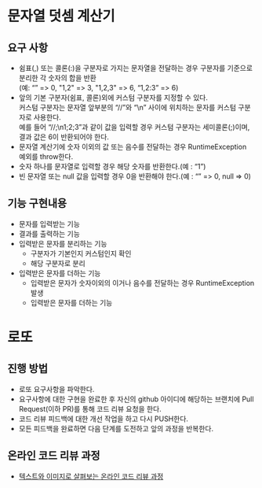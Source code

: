 # 문자열 덧셈 계산기
## 요구 사항
* 쉼표(,) 또는 콜론(:)을 구분자로 가지는 문자열을 전달하는 경우 구분자를 기준으로 분리한 각 숫자의 합을 반환   
(예: “” => 0, "1,2" => 3, "1,2,3" => 6, “1,2:3” => 6)
* 앞의 기본 구분자(쉼표, 콜론)외에 커스텀 구분자를 지정할 수 있다.   
커스텀 구분자는 문자열 앞부분의 “//”와 “\n” 사이에 위치하는 문자를 커스텀 구분자로 사용한다.   
예를 들어 “//;\n1;2;3”과 같이 값을 입력할 경우 커스텀 구분자는 세미콜론(;)이며, 결과 값은 6이 반환되어야 한다.
* 문자열 계산기에 숫자 이외의 값 또는 음수를 전달하는 경우 RuntimeException 예외를 throw한다.
* 숫자 하나를 문자열로 입력할 경우 해당 숫자를 반환한다.(예 : “1”)
* 빈 문자열 또는 null 값을 입력할 경우 0을 반환해야 한다.(예 : “” => 0, null => 0)

## 기능 구현내용
* 문자를 입력받는 기능
* 결과를 출력하는 기능
* 입력받은 문자를 분리하는 기능
    * 구분자가 기본인지 커스텀인지 확인
    * 해당 구분자로 분리
* 입력받은 문자를 더하는 기능
    * 입력받은 문자가 숫자이외의 이거나 음수를 전달하는 경우 RuntimeException 발생
    * 입력받은 문자를 더하는 기능

# 로또
## 진행 방법
* 로또 요구사항을 파악한다.
* 요구사항에 대한 구현을 완료한 후 자신의 github 아이디에 해당하는 브랜치에 Pull Request(이하 PR)를 통해 코드 리뷰 요청을 한다.
* 코드 리뷰 피드백에 대한 개선 작업을 하고 다시 PUSH한다.
* 모든 피드백을 완료하면 다음 단계를 도전하고 앞의 과정을 반복한다.

## 온라인 코드 리뷰 과정
* [텍스트와 이미지로 살펴보는 온라인 코드 리뷰 과정](https://github.com/next-step/nextstep-docs/tree/master/codereview)